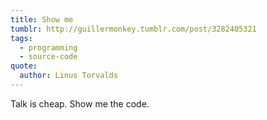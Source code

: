 ```yaml
---
title: Show me
tumblr: http://guillermonkey.tumblr.com/post/3282405321
tags:
  - programming
  - source-code
quote:
  author: Linus Torvalds
---
```


Talk is cheap. Show me the code.

